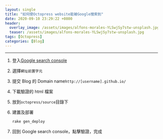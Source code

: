 ```yaml
---
layout: single
title: "如何使Octopress website能被Google搜索到"
date: 2020-09-10 23:29:22 +0800
header:
  overlay_image: /assets/images/alfons-morales-YLSwjSy7stw-unsplash.jpg
  teaser: /assets/images/alfons-morales-YLSwjSy7stw-unsplash.jpg
tags: [Octopress]
categories: [Blog]
---
```


---

1. 登入[Google search console](https://search.google.com/search-console/welcome)
2. 選擇`網址前置字元`
3. 提交 Blog 的 Domain name`http://[username].github.io/`
4. 下載驗證的 html 檔案
5. 放到`octopress/source`目錄下
6. 建置及部署

   ```bash
   rake gen_deploy
   ```

7. 回到 Google search console，點擊驗證，完成

